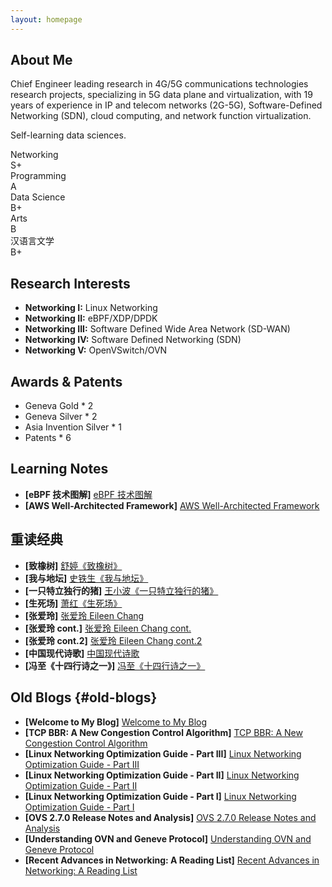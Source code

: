 ```yaml
---
layout: homepage
---
```


## About Me

Chief Engineer leading research in 4G/5G communications technologies research projects, specializing in 5G data plane and virtualization, with 19 years of experience in IP and telecom networks (2G-5G), Software-Defined Networking (SDN), cloud computing, and network function virtualization.

Self-learning data sciences.

<div class="skills-section">
  <div class="skill-item">
    <div class="skill-name">Networking</div>
    <div class="skill-rating s-plus">
      <span class="skill-level">S+</span>
      <div class="skill-bar"></div>
    </div>
  </div>
  
  <div class="skill-item">
    <div class="skill-name">Programming</div>
    <div class="skill-rating a">
      <span class="skill-level">A</span>
      <div class="skill-bar"></div>
    </div>
  </div>
  
  <div class="skill-item">
    <div class="skill-name">Data Science</div>
    <div class="skill-rating b-plus">
      <span class="skill-level">B+</span>
      <div class="skill-bar"></div>
    </div>
  </div>
  
  <div class="skill-item">
    <div class="skill-name">Arts</div>
    <div class="skill-rating b">
      <span class="skill-level">B</span>
      <div class="skill-bar"></div>
    </div>
  </div>
  
  <div class="skill-item">
    <div class="skill-name">汉语言文学</div>
    <div class="skill-rating b-plus">
      <span class="skill-level">B+</span>
      <div class="skill-bar"></div>
    </div>
  </div>
</div>

## Research Interests

- **Networking I:** Linux Networking
- **Networking II:** eBPF/XDP/DPDK
- **Networking III:** Software Defined Wide Area Network (SD-WAN)
- **Networking IV:** Software Defined Networking (SDN)
- **Networking V:** OpenVSwitch/OVN

## Awards & Patents

- Geneva Gold * 2
- Geneva Silver * 2
- Asia Invention Silver * 1
- Patents * 6

## Learning Notes

- **[eBPF 技术图解]** [eBPF 技术图解](/learning/eBPF.html)
- **[AWS Well-Architected Framework]** [AWS Well-Architected Framework](/learning/AWS_Well_Architecture.html)

## 重读经典

- **[致橡树]** [舒婷《致橡树》](/essay/love.html) 
- **[我与地坛]** [史铁生《我与地坛》](/essay/me_and_ditan.html)
- **[一只特立独行的猪]** [王小波《一只特立独行的猪》](/essay/pig.html)
- **[生死场]** [萧红《生死场》](/essay/birth_and_death.html)
- **[张爱玲]** [张爱玲 Eileen Chang](/essay/Eileen_Chang.html)
- **[张爱玲 cont.]** [张爱玲 Eileen Chang cont.](/essay/Eileen_Chang_1.html)
- **[张爱玲 cont.2]** [张爱玲 Eileen Chang cont.2](/essay/Eileen_Chang_2.html)
- **[中国现代诗歌]** [中国现代诗歌](/essay/new_poems.html)
- **[冯至《十四行诗之一》]** [冯至《十四行诗之一》](/essay/comet.html)

## Old Blogs {#old-blogs}

- **[Welcome to My Blog]** [Welcome to My Blog](/2024/03/08/welcome.html)
- **[TCP BBR: A New Congestion Control Algorithm]** [TCP BBR: A New Congestion Control Algorithm](/2024/03/01/bbr.html)
- **[Linux Networking Optimization Guide - Part III]** [Linux Networking Optimization Guide - Part III](/2024/02/17/linux-networking-optimisation-guide-3.html)
- **[Linux Networking Optimization Guide - Part II]** [Linux Networking Optimization Guide - Part II](/2024/02/16/linux-networking-optimisation-guide-2.html)
- **[Linux Networking Optimization Guide - Part I]** [Linux Networking Optimization Guide - Part I](/2024/02/15/linux-networking-optimisation-guide.html)
- **[OVS 2.7.0 Release Notes and Analysis]** [OVS 2.7.0 Release Notes and Analysis](/2024/02/10/ovs-2-7-0.html)
- **[Understanding OVN and Geneve Protocol]** [Understanding OVN and Geneve Protocol](/2024/02/08/ovn-and-geneve.html)
- **[Recent Advances in Networking: A Reading List]** [Recent Advances in Networking: A Reading List](/2024/02/05/recent-networking-advance-readlist.html)

<style>
/* 为"重读经典"部分添加思源宋体 */
h2:contains("重读经典") {
  font-size: 1.2em !important;
}

h2:contains("重读经典") + ul,
h2:contains("重读经典") + ul li,
h2:contains("重读经典") + ul li a {
  font-family: 'Noto Serif SC', serif !important;
}
</style>


